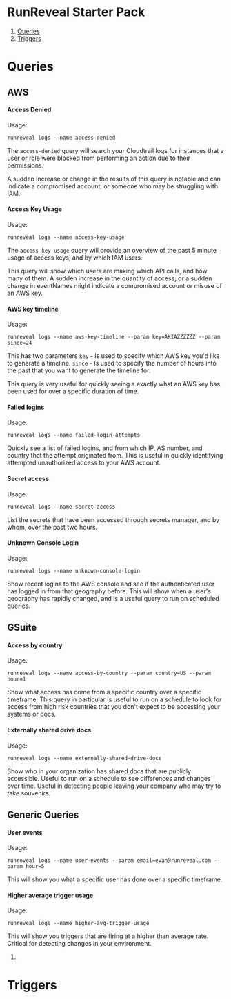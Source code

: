 # RunReveal Starter Pack
1. [Queries](#queries)
2. [Triggers](#triggers)

# Queries
## AWS
#### Access Denied
Usage:
```
runreveal logs --name access-denied
```
The `access-denied` query will search your Cloudtrail logs for instances that a user or role were blocked from performing an action due to their permissions.

A sudden increase or change in the results of this query is notable and can indicate a compromised account, or someone who may be struggling with IAM.

#### Access Key Usage
Usage:
```
runreveal logs --name access-key-usage
```
The `access-key-usage` query will provide an overview of the past 5 minute usage of access keys, and by which IAM users.

This query will show which users are making which API calls, and how many of them. A sudden increase in the quantity of access, or a sudden change in eventNames might indicate a compromised account or misuse of an AWS key.

#### AWS key timeline
Usage:
```
runreveal logs --name aws-key-timeline --param key=AKIAZZZZZZ --param since=24
```
This has two parameters
`key` -  Is used to specify which AWS key you'd like to generate a timeline.
`since` - Is used to specify the number of hours into the past that you want to generate the timeline for.

This query is very useful for quickly seeing a exactly what an AWS key has been used for over a specific duration of time.

#### Failed logins
Usage:
```
runreveal logs --name failed-login-attempts
```

Quickly see a list of failed logins, and from which IP, AS number, and country that the attempt originated from. This is useful in quickly identifying attempted unauthorized access to your AWS account.

#### Secret access
Usage:
```
runreveal logs --name secret-access
```
List the secrets that have been accessed through secrets manager, and by whom, over the past two hours.

#### Unknown Console Login
Usage:
```
runreveal logs --name unknown-console-login
```
Show recent logins to the AWS console and see if the authenticated user has logged in from that geography before. This will show when a user's geography has rapidly changed, and is a useful query to run on scheduled queries.

## GSuite
#### Access by country
Usage:
```
runreveal logs --name access-by-country --param country=US --param hour=1
```
Show what access has come from a specific country over a specific timeframe. This query in particular is useful to run on a schedule to look for access from high risk countries that you don't expect to be accessing your systems or docs.

#### Externally shared drive docs
Usage:
```
runreveal logs --name externally-shared-drive-docs
```
Show who in your organization has shared docs that are publicly accessible. Useful to run on a schedule to see differences and changes over time. Useful in detecting people leaving your company who may try to take souvenirs. 

## Generic Queries
#### User events
Usage:
```
runreveal logs --name user-events --param email=evan@runreveal.com --param hour=5
```
This will show you what a specific user has done over a specific timeframe.

#### Higher average trigger usage
Usage:
```
runreveal logs --name higher-avg-trigger-usage
```

This will show you triggers that are firing at a higher than average rate. Critical for detecting changes in your environment.



1. 
# Triggers